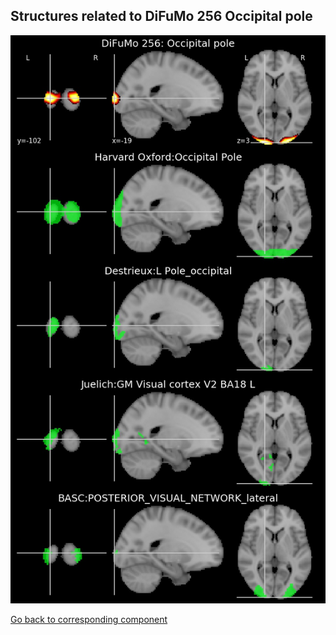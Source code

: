 


## Structures related to DiFuMo 256 Occipital pole

![107](107.jpg "Structures related to DiFuMo 256 Occipital pole")

[Go back to corresponding component](https://parietal-inria.github.io/DiFuMo/256/html/107.html)